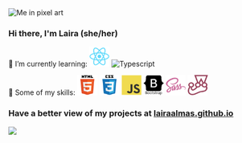 
<img src="https://lairaalmas.github.io/assets/hi.png" alt="Me in pixel art">
  
### Hi there, I'm Laira (she/her)

🌱 I’m currently learning: 
<img src="https://raw.githubusercontent.com/devicons/devicon/master/icons/react/react-original.svg" alt="Reactjs" height="40">
<img src="https://cdn.jsdelivr.net/gh/devicons/devicon/icons/typescript/typescript-original.svg" alt="Typescript" height="40" />

🌳 Some of my skills: 
<img src="https://raw.githubusercontent.com/devicons/devicon/master/icons/html5/html5-original-wordmark.svg" alt="html5" width="40" height="40"/>
<img src="https://raw.githubusercontent.com/devicons/devicon/master/icons/css3/css3-original-wordmark.svg" alt="css3" width="40" height="40"/>
<img src="https://raw.githubusercontent.com/devicons/devicon/master/icons/javascript/javascript-original.svg" alt="javascript" width="40" height="40"/> 
<img src="https://raw.githubusercontent.com/devicons/devicon/master/icons/bootstrap/bootstrap-plain-wordmark.svg" alt="bootstrap" width="40" height="40"/> 
<img src="https://raw.githubusercontent.com/devicons/devicon/master/icons/sass/sass-original.svg" alt="sass" width="40" height="40"/>
<img src="https://raw.githubusercontent.com/devicons/devicon/master/icons/jest/jest-plain.svg" alt="jest" width="40" height="40"/> 

### Have a better view of my projects at [lairaalmas.github.io](https://lairaalmas.github.io/)

<div>
  <a href="https://github.com/lairaalmas">
    <img height="180em" src="https://github-readme-stats.vercel.app/api/top-langs/?username=lairaalmas&layout=compact&langs_count=7&theme=react"/>
  </a>   
</div>
  
<!--<div style="display: inline_block"><br>
  <img align="center" alt="HTML icon" height="30" width="40" src="https://raw.githubusercontent.com/devicons/devicon/master/icons/html5/html5-original.svg">
  <img align="center" alt="CSS icon" height="30" width="40" src="https://raw.githubusercontent.com/devicons/devicon/master/icons/css3/css3-original.svg">
  <img align="center" alt="Js icon" height="30" width="40" src="https://raw.githubusercontent.com/devicons/devicon/master/icons/javascript/javascript-plain.svg">
  <img align="center" alt="Python icon" height="30" width="40" src="https://raw.githubusercontent.com/devicons/devicon/master/icons/python/python-original.svg">
</div>-->
